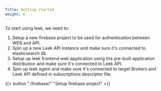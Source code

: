 ```yaml
---
Title: Getting started
weight: 6
---
```


To start using leek, we need to:

1. Setup a new firebase project to be used for authentication between WEB and API.
2. Spin up a new Leek API instance and make sure it's connected to elasticsearch db.
3. Setup up leek frontend web application using the pre-built application distribution and make sure it's connected to 
Leek API.
4. Spin up leek agent and make sure it's connected to target Brokers and Leek API defined in subscriptions descriptor 
file.

{{< button "./firebase/" "Setup firebase project" >}}